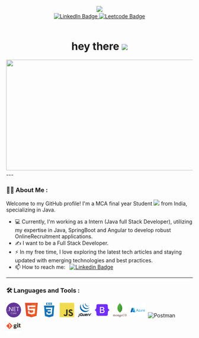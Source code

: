 <div id="header" align="center">
  <img src="https://media.giphy.com/media/M9gbBd9nbDrOTu1Mqx/giphy.gif" width="100"/>
</div>
<div id="badges" align="center">
  <a href="https://www.linkedin.com/in/rashmikasingh6/">
    <img src="https://img.shields.io/badge/LinkedIn-blue?style=for-the-badge&logo=linkedin&logoColor=white" alt="LinkedIn Badge"/>
  </a>
  <a href="https://leetcode.com/u/RashmiKa6/">
    <img src="https://img.shields.io/badge/Leetcode-blue?style=for-the-badge&logo=Leetcode&logoColor=white" alt="Leetcode Badge"/>
  </a>
</div>
<div align="center">
<img src="https://komarev.com/ghpvc/?username=Rashmika-6&style=flat-square&color=blue" alt=""/>
</div>
<h1 align="center">
  hey there
  <img src="https://media.giphy.com/media/hvRJCLFzcasrR4ia7z/giphy.gif" width="30px"/>
</h1>
<div align="center">
  <img src="https://media.giphy.com/media/dWesBcTLavkZuG35MI/giphy.gif" width="600" height="300"/>
</div>
---

### :man_technologist: About Me :

Welcome to my GitHub profile! I'm a MCA final year Student <img src="https://media.giphy.com/media/WUlplcMpOCEmTGBtBW/giphy.gif" width="30"> from India, specializing in Java. 

- 💻 Currently, I'm working as a Intern (Java full Stack Developer), utilizing my expertise in Java, SpringBoot and Angular to develop robust OnlineRecruitment applications.
- ✍️ I want to be a Full Stack Developer.
- ⚡ In my free time, I love exploring the latest tech articles and staying updated with emerging technologies and best practices.
- 📫 How to reach me: &nbsp; [![Linkedin Badge](https://img.shields.io/badge/-Rashmi-blue?style=flat&logo=Linkedin&logoColor=white)](https://www.linkedin.com/in/rashmikasingh6/")

---

### :hammer_and_wrench: Languages and Tools :

<div>
 <img src="https://github.com/devicons/devicon/blob/master/icons/dotnetcore/dotnetcore-original.svg" title=".NET Core" alt=".Net Core" width="40" height="40"/>&nbsp;
 <img src="https://github.com/devicons/devicon/blob/master/icons/html5/html5-original.svg" title="HTML5" alt="HTML" width="40" height="40"/>&nbsp;
 <img src="https://github.com/devicons/devicon/blob/master/icons/css3/css3-plain-wordmark.svg"  title="CSS3" alt="CSS" width="40" height="40"/>&nbsp;
 <img src="https://github.com/devicons/devicon/blob/master/icons/javascript/javascript-original.svg" title="JavaScript" alt="JavaScript" width="40" height="40"/>&nbsp;
 <img src="https://github.com/devicons/devicon/blob/master/icons/jquery/jquery-original-wordmark.svg" title="jQuery" alt="jQuery" width="40" height="40"/>&nbsp;
 <img src="https://github.com/devicons/devicon/blob/master/icons/bootstrap/bootstrap-plain.svg" title="Bootstrap" alt="Bootstrap" width="40" height="40"/>&nbsp;
 <img src="https://github.com/devicons/devicon/blob/master/icons/mongodb/mongodb-original-wordmark.svg" title="mongoDB"  alt="mongoDB" width="40" height="40"/>&nbsp;
 <img src="https://github.com/devicons/devicon/blob/master/icons/azure/azure-original-wordmark.svg" title="Azure" alt="Azure" width="40" height="40"/>&nbsp;
 <img src="https://www.vectorlogo.zone/logos/getpostman/getpostman-icon.svg" title="Postman"  alt="Postman" width="40" height="40"/>&nbsp;
 <img src="https://github.com/devicons/devicon/blob/master/icons/git/git-original-wordmark.svg" title="Git" **alt="Git" width="40" height="40"/>&nbsp;
</div>





